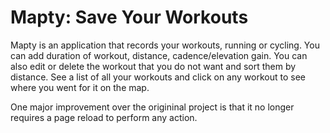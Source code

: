 # Mapty: Save Your Workouts

Mapty is an application that records your workouts, running or cycling. You can add duration of workout, distance, cadence/elevation gain. You can also edit or delete the workout that you do not want and sort them by distance. See a list of all your workouts and click on any workout to see where you went for it on the map.

One major improvement over the origininal project is that it no longer requires a page reload to perform any action.

